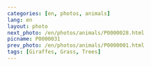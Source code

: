 ```yaml
---
categories: [en, photos, animals]
lang: en
layout: photo
next_photo: /en/photos/animals/P0000028.html
picname: P0000031
prev_photo: /en/photos/animals/P0000001.html
tags: [Giraffes, Grass, Trees]
---
```


